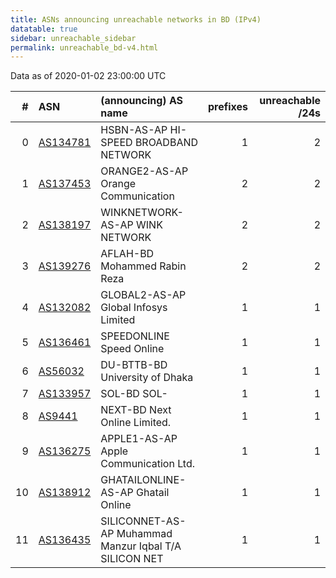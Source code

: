 ```yaml
---
title: ASNs announcing unreachable networks in BD (IPv4)
datatable: true
sidebar: unreachable_sidebar
permalink: unreachable_bd-v4.html
---
```


Data as of 2020-01-02 23:00:00 UTC


<div class="datatable-begin"></div>

|   # | ASN                                      | (announcing) AS name                                   |   prefixes |   unreachable /24s |
|----:|:-----------------------------------------|:-------------------------------------------------------|-----------:|-------------------:|
|   0 | [AS134781](unreachable_AS134781-v4.html) | HSBN-AS-AP HI-SPEED BROADBAND NETWORK                  |          1 |                  2 |
|   1 | [AS137453](unreachable_AS137453-v4.html) | ORANGE2-AS-AP Orange Communication                     |          2 |                  2 |
|   2 | [AS138197](unreachable_AS138197-v4.html) | WINKNETWORK-AS-AP WINK NETWORK                         |          2 |                  2 |
|   3 | [AS139276](unreachable_AS139276-v4.html) | AFLAH-BD Mohammed Rabin Reza                           |          2 |                  2 |
|   4 | [AS132082](unreachable_AS132082-v4.html) | GLOBAL2-AS-AP Global Infosys Limited                   |          1 |                  1 |
|   5 | [AS136461](unreachable_AS136461-v4.html) | SPEEDONLINE Speed Online                               |          1 |                  1 |
|   6 | [AS56032](unreachable_AS56032-v4.html)   | DU-BTTB-BD University of Dhaka                         |          1 |                  1 |
|   7 | [AS133957](unreachable_AS133957-v4.html) | SOL-BD SOL-                                            |          1 |                  1 |
|   8 | [AS9441](unreachable_AS9441-v4.html)     | NEXT-BD Next Online Limited.                           |          1 |                  1 |
|   9 | [AS136275](unreachable_AS136275-v4.html) | APPLE1-AS-AP Apple Communication Ltd.                  |          1 |                  1 |
|  10 | [AS138912](unreachable_AS138912-v4.html) | GHATAILONLINE-AS-AP Ghatail Online                     |          1 |                  1 |
|  11 | [AS136435](unreachable_AS136435-v4.html) | SILICONNET-AS-AP Muhammad Manzur Iqbal T/A SILICON NET |          1 |                  1 |

<div class="datatable-end"></div>